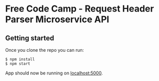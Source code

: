 # Free Code Camp - Request Header Parser Microservice API

## Getting started

Once you clone the repo you can run:

```
$ npm install
$ npm start
```

App should now be running on [localhost:5000](http://localhost:5000/timestamp-ms/123).